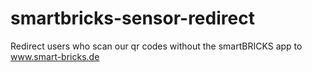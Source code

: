 # smartbricks-sensor-redirect
Redirect users who scan our qr codes without the smartBRICKS app to www.smart-bricks.de
